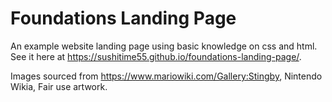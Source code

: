 # Foundations Landing Page

An example website landing page using basic knowledge on css and html.
See it here at https://sushitime55.github.io/foundations-landing-page/.

Images sourced from https://www.mariowiki.com/Gallery:Stingby, Nintendo Wikia, Fair use artwork.
